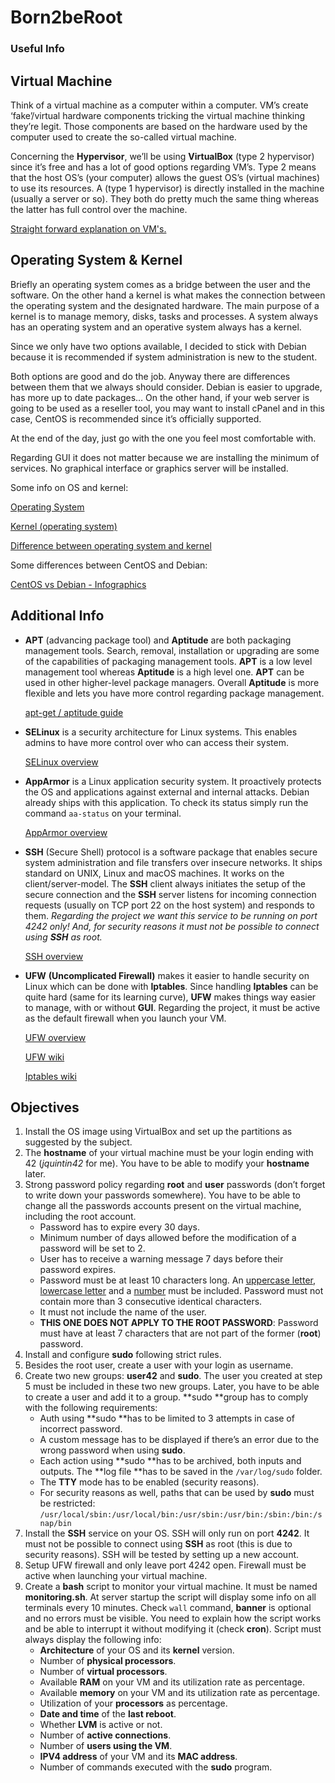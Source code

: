 <!-----

Yay, no errors, warnings, or alerts!

Conversion time: 0.784 seconds.


Using this Markdown file:

1. Paste this output into your source file.
2. See the notes and action items below regarding this conversion run.
3. Check the rendered output (headings, lists, code blocks, tables) for proper
   formatting and use a linkchecker before you publish this page.

Conversion notes:

* Docs to Markdown version 1.0β33
* Fri Dec 09 2022 08:51:35 GMT-0800 (PST)
* Source doc: Born2beRoot Design Doc
----->



# Born2beRoot
### Useful Info

## Virtual Machine

Think of a virtual machine as a computer within a computer. VM’s create ‘fake’/virtual  hardware components tricking the virtual machine thinking they’re legit. Those components are based on the hardware used by the computer used to create the so-called virtual machine.

Concerning the **Hypervisor**, we’ll be using **VirtualBox** (type 2 hypervisor) since it’s free and has a lot of good options regarding VM’s. Type 2 means that the host OS’s (your computer) allows the guest OS’s (virtual machines) to use its resources. A (type 1 hypervisor) is directly installed in the machine (usually a server or so). They both do pretty much the same thing whereas the latter has full control over the machine.

[Straight forward explanation on VM's.](https://www.youtube.com/watch?v=wX75Z-4MEoM)


## Operating System & Kernel

Briefly an operating system comes as a bridge between the user and the software. On the other hand a kernel is what makes the connection between the operating system and the designated hardware. The main purpose of a kernel is to manage memory, disks, tasks and processes. A system always has an operating system and an operative system always has a kernel.

Since we only have two options available, I decided to stick with Debian because it is recommended if system administration is new to the student.

Both options are good and do the job. Anyway there are differences between them that we always should consider. Debian is easier to upgrade, has more up to date packages… On the other hand, if your web server is going to be used as a reseller tool, you may want to install cPanel and in this case, CentOS is recommended since it’s officially supported.

At the end of the day, just go with the one you feel most comfortable with.

Regarding GUI it does not matter because we are installing the minimum of services. No graphical interface or graphics server will be installed.

Some info on OS and kernel:

[Operating System](https://en.wikipedia.org/wiki/Operating_system)

[Kernel (operating system)](https://en.wikipedia.org/wiki/Kernel_(operating_system))

[Difference between operating system and kernel](https://www.geeksforgeeks.org/difference-between-operating-system-and-kernel/)

Some differences between CentOS and Debian:

[CentOS vs Debian - Infographics](https://cdn.educba.com/academy/wp-content/uploads/2018/09/CentOS-vs-Debian-1.jpg)


## Additional Info

* **APT** (advancing package tool) and **Aptitude** are both packaging management tools. Search, removal, installation or upgrading are some of the capabilities of packaging management tools. **APT** is a low level management tool whereas **Aptitude** is a high level one. **APT** can be used in other higher-level package managers. Overall **Aptitude** is more flexible and lets you have more control regarding package management.

	[apt-get / aptitude guide](https://www.fosslinux.com/43884/apt-vs-aptitude.htm)

* **SELinux** is a security architecture for Linux systems. This enables admins to have more control over who can access their system.

    [SELinux overview](https://www.redhat.com/en/topics/linux/what-is-selinux#overview)

* **AppArmor** is a Linux application security system. It proactively protects the OS and applications against external and internal attacks. Debian already ships with this application. To check its status simply run the command `aa-status` on your terminal.

    [AppArmor overview](https://apparmor.net)

* **SSH** (Secure Shell) protocol is a software package that enables secure system administration and file transfers over insecure networks. It ships standard on UNIX, Linux and macOS machines. It works on the client/server-model. The **SSH** client always initiates the  setup of the secure connection and the **SSH** server listens for incoming connection requests (usually on TCP port 22 on the host system) and responds to them. _Regarding the project we want this service to be running on port 4242 only! And, for security reasons it must not be possible to connect using **SSH** as root._

    [SSH overview](https://www.ssh.com)

* **UFW** **(Uncomplicated Firewall)** makes it easier to handle security on Linux which can be done with **Iptables**. Since handling **Iptables** can be quite hard (same for its learning curve), **UFW** makes things way easier to manage, with or without **GUI**. Regarding the project, it must be active as the default firewall when you launch your VM.

    [UFW overview](https://www.linux.com/training-tutorials/introduction-uncomplicated-firewall-ufw/)


    [UFW wiki](https://en.wikipedia.org/wiki/Uncomplicated_Firewall)


    [Iptables wiki](https://pt.wikipedia.org/wiki/Iptables)



## Objectives

1. Install the OS image using VirtualBox and set up the partitions as suggested by the subject.
2. The **hostname** of your virtual machine must be your login ending with 42 (_jquintin42_ for me). You have to be able to modify your **hostname** later.
3. Strong password policy regarding **root** and **user** passwords (don’t forget to write down your passwords somewhere). You have to be able to change all the passwords accounts present on the virtual machine, including the root account.
	* Password has to expire every 30 days.
	* Minimum number of days allowed before the modification of a password will be set to 2.
	* User has to receive a warning message 7 days before their password expires.
	* Password must be at least 10 characters long. An <span style="text-decoration:underline;">uppercase letter</span>, <span style="text-decoration:underline;">lowercase letter</span> and a <span style="text-decoration:underline;">number</span> must be included. Password must not contain more than 3 consecutive identical characters.
	* It must not include the name of the user.
	* **THIS ONE DOES NOT APPLY TO THE ROOT PASSWORD**: Password must have at least 7 characters that are not part of the former (**root**) password.
4. Install and configure **sudo** following strict rules.
5. Besides the root user, create a user with your login as username.
6. Create two new groups: **user42** and **sudo**. The user you created at step 5 must be included in these two new groups. Later, you have to be able to create a user and add it to a group. **sudo **group has to comply with the following requirements:
	* Auth using **sudo **has to be limited to 3 attempts in case of incorrect password.
	* A custom message has to be displayed if there’s an error due to the wrong password when using **sudo**.
	* Each action using **sudo **has to be archived, both inputs and outputs. The **log file **has to be saved in the `/var/log/sudo` folder.
	* The **TTY** mode has to be enabled (security reasons).
	* For security reasons as well, paths that can be used by **sudo** must be restricted: `/usr/local/sbin:/usr/local/bin:/usr/sbin:/usr/bin:/sbin:/bin:/snap/bin`
7. Install the **SSH** service on your OS. SSH will only run on port **4242**. It must not be possible to connect using **SSH** as root (this is due to security reasons). SSH will be tested by setting up a new account.
8. Setup UFW firewall and only leave port 4242 open. Firewall must be active when launching your virtual machine.
9. Create a **bash** script to monitor your virtual machine. It must be named **monitoring.sh**. At server startup the script will display some info on all terminals every 10 minutes. Check `wall` command, **banner** is optional and no errors must be visible. You need to explain how the script works and be able to interrupt it without modifying it (check **cron**). Script must always display the following info:
	* **Architecture** of your OS and its **kernel** version.
	* Number of **physical processors**.
	* Number of **virtual processors**.
	* Available **RAM** on your VM and its utilization rate as percentage.
	* Available **memory** on your VM and its utilization rate as percentage.
	* Utilization of your **processors** as percentage.
	* **Date and time** of the **last reboot**.
	* Whether **LVM** is active or not.
	* Number of **active connections**.
	* Number of **users using the VM**.
	* **IPV4 address** of your VM and its **MAC address**.
	* Number of commands executed with the **sudo** program.
